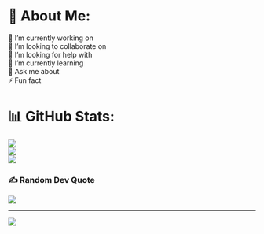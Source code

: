 # 💫 About Me:
🔭 I’m currently working on<br>👯 I’m looking to collaborate on<br>🤝 I’m looking for help with<br>🌱 I’m currently learning<br>💬 Ask me about<br>⚡ Fun fact

# 📊 GitHub Stats:
![](https://github-readme-stats.vercel.app/api?username=cibersecurITio&theme=prussian&hide_border=false&include_all_commits=false&count_private=false)<br/>
![](https://github-readme-streak-stats.herokuapp.com/?user=cibersecurITio&theme=prussian&hide_border=false)<br/>
![](https://github-readme-stats.vercel.app/api/top-langs/?username=cibersecurITio&theme=prussian&hide_border=false&include_all_commits=false&count_private=false&layout=compact)

### ✍️ Random Dev Quote
![](https://quotes-github-readme.vercel.app/api?type=horizontal&theme=radical)

---
[![](https://visitcount.itsvg.in/api?id=cibersecurITio&icon=0&color=8)](https://visitcount.itsvg.in)

<!-- Proudly created with GPRM ( https://gprm.itsvg.in ) -->
